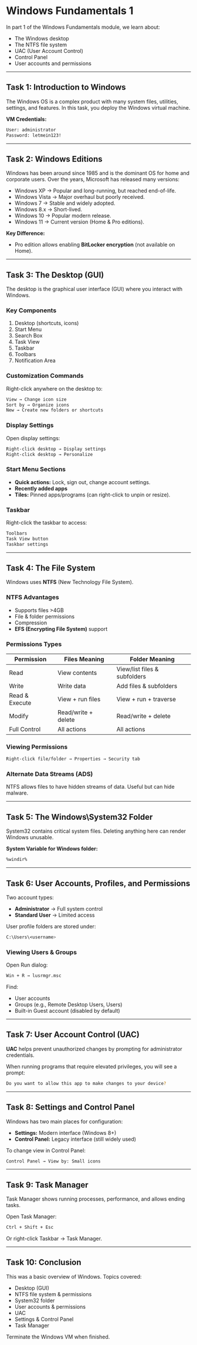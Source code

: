 # Windows Fundamentals 1

In part 1 of the Windows Fundamentals module, we learn about:
- The Windows desktop
- The NTFS file system
- UAC (User Account Control)
- Control Panel
- User accounts and permissions

---

## Task 1: Introduction to Windows
The Windows OS is a complex product with many system files, utilities, settings, and features. In this task, you deploy the Windows virtual machine.

**VM Credentials:**
```bash
User: administrator
Password: letmein123!
```

---

## Task 2: Windows Editions
Windows has been around since 1985 and is the dominant OS for home and corporate users. Over the years, Microsoft has released many versions:

- Windows XP → Popular and long-running, but reached end-of-life.
- Windows Vista → Major overhaul but poorly received.
- Windows 7 → Stable and widely adopted.
- Windows 8.x → Short-lived.
- Windows 10 → Popular modern release.
- Windows 11 → Current version (Home & Pro editions).

**Key Difference:**
- Pro edition allows enabling **BitLocker encryption** (not available on Home).

---

## Task 3: The Desktop (GUI)
The desktop is the graphical user interface (GUI) where you interact with Windows.

### Key Components
1. Desktop (shortcuts, icons)
2. Start Menu
3. Search Box
4. Task View
5. Taskbar
6. Toolbars
7. Notification Area

### Customization Commands
Right-click anywhere on the desktop to:
```bash
View → Change icon size
Sort by → Organize icons
New → Create new folders or shortcuts
```

### Display Settings
Open display settings:
```bash
Right-click desktop → Display settings
Right-click desktop → Personalize
```

### Start Menu Sections
- **Quick actions:** Lock, sign out, change account settings.
- **Recently added apps**
- **Tiles:** Pinned apps/programs (can right-click to unpin or resize).

### Taskbar
Right-click the taskbar to access:
```bash
Toolbars
Task View button
Taskbar settings
```

---

## Task 4: The File System
Windows uses **NTFS** (New Technology File System).

### NTFS Advantages
- Supports files >4GB
- File & folder permissions
- Compression
- **EFS (Encrypting File System)** support

### Permissions Types
| Permission       | Files Meaning                         | Folder Meaning |
|-----------------|--------------------------------------|---------------|
| Read            | View contents                        | View/list files & subfolders |
| Write           | Write data                           | Add files & subfolders |
| Read & Execute  | View + run files                     | View + run + traverse |
| Modify          | Read/write + delete                  | Read/write + delete |
| Full Control    | All actions                          | All actions |

### Viewing Permissions
```bash
Right-click file/folder → Properties → Security tab
```

### Alternate Data Streams (ADS)
NTFS allows files to have hidden streams of data. Useful but can hide malware.

---

## Task 5: The Windows\System32 Folder
System32 contains critical system files. Deleting anything here can render Windows unusable.

**System Variable for Windows folder:**
```bash
%windir%
```

---

## Task 6: User Accounts, Profiles, and Permissions
Two account types:
- **Administrator** → Full system control
- **Standard User** → Limited access

User profile folders are stored under:
```bash
C:\Users\<username>
```

### Viewing Users & Groups
Open Run dialog:
```bash
Win + R → lusrmgr.msc
```

Find:
- User accounts
- Groups (e.g., Remote Desktop Users, Users)
- Built-in Guest account (disabled by default)

---

## Task 7: User Account Control (UAC)
**UAC** helps prevent unauthorized changes by prompting for administrator credentials.

When running programs that require elevated privileges, you will see a prompt:
```bash
Do you want to allow this app to make changes to your device?
```

---

## Task 8: Settings and Control Panel
Windows has two main places for configuration:
- **Settings:** Modern interface (Windows 8+)
- **Control Panel:** Legacy interface (still widely used)

To change view in Control Panel:
```bash
Control Panel → View by: Small icons
```

---

## Task 9: Task Manager
Task Manager shows running processes, performance, and allows ending tasks.

Open Task Manager:
```bash
Ctrl + Shift + Esc
```
Or right-click Taskbar → Task Manager.

---

## Task 10: Conclusion
This was a basic overview of Windows. Topics covered:
- Desktop (GUI)
- NTFS file system & permissions
- System32 folder
- User accounts & permissions
- UAC
- Settings & Control Panel
- Task Manager

Terminate the Windows VM when finished.
